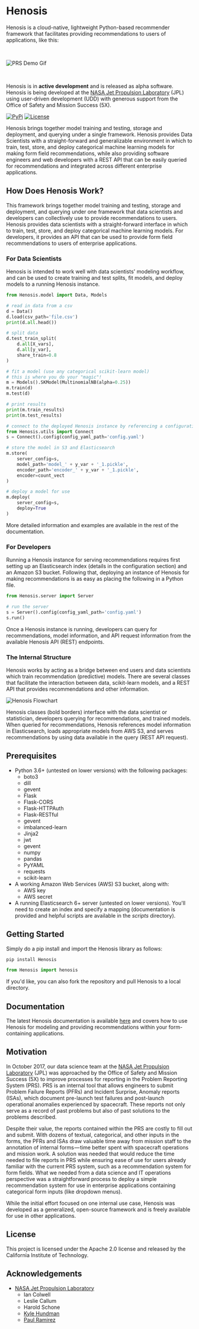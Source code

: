 # Henosis

Henosis is a cloud-native, lightweight Python-based recommender framework
that facilitates providing recommendations to users of applications, like this:

<br/>

![PRS Demo Gif](https://i.imgur.com/VxtpwEq.gif)

<br/>

Henosis is in **active development** and is released as alpha software.
Henosis is being developed at the [NASA Jet Propulsion Laboratory](https://jpl.nasa.gov/) (JPL)
using user-driven development (UDD) with generous support from the Office of Safety and
Mission Success (5X).

[![PyPi](https://img.shields.io/badge/pypi-0.0.7-green.svg)](https://pypi.python.org/pypi/Henosis/0.0.7)
[![License](https://img.shields.io/badge/License-Apache%202.0-blue.svg)](https://opensource.org/licenses/Apache-2.0)


Henosis brings together model training and testing,
storage and deployment, and querying under a single framework. Henosis provides Data Scientists with a straight-forward and
generalizable environment in which to train, test, store, and deploy categorical machine
learning models for making form field recommendations, while also providing software engineers
and web developers with a REST API that can be easily queried for recommendations
and integrated across different enterprise applications.

## How Does Henosis Work?

This framework brings together model training and testing,
storage and deployment, and querying under one framework that data
scientists and developers can collectively use to provide
recommendations to users. Henosis provides data scientists with a straight-forward interface in
which to train, test, store, and deploy categorical machine learning
models. For developers, it provides an API that can be used
to provide form field recommendations to users of enterprise
applications.

### For Data Scientists

Henosis is intended to work well with data scientists' modeling workflow,
and can be used to create training and test splits, fit models, and deploy
models to a running Henosis instance.

```python
from Henosis.model import Data, Models

# read in data from a csv
d = Data()
d.load(csv_path='file.csv')
print(d.all.head())

# split data
d.test_train_split(
    d.all[X_vars],
    d.all[y_var],
    share_train=0.8
)

# fit a model (use any categorical scikit-learn model)
# this is where you do your "magic"!
m = Models().SKModel(MultinomialNB(alpha=0.25))
m.train(d)
m.test(d)

# print results
print(m.train_results)
print(m.test_results)

# connect to the deployed Henosis instance by referencing a configuration file
from Henosis.utils import Connect
s = Connect().config(config_yaml_path='config.yaml')

# store the model in S3 and Elasticsearch
m.store(
    server_config=s,
    model_path='model_' + y_var + '_1.pickle',
    encoder_path='encoder_' + y_var + '_1.pickle',
    encoder=count_vect
)

# deploy a model for use
m.deploy(
    server_config=s,
    deploy=True
)
```

More detailed information and examples are available in the rest of the documentation.

### For Developers

Running a Henosis instance for serving recommendations requires first setting
up an Elasticsearch index (details in the configuration section) and an
Amazon S3 bucket. Following that, deploying an instance of Henosis for
making recommendations is as easy as placing the following in a Python file.

```python
from Henosis.server import Server

# run the server
s = Server().config(config_yaml_path='config.yaml')
s.run()
```

Once a Henosis instance is running, developers can query for recommendations,
model information, and API request information from the available Henosis API (REST)
endpoints.

### The Internal Structure

Henosis works by acting as a bridge between end users and data scientists
which train recommendation (predictive) models. There are several classes
that facilitate the interaction between data, scikit-learn models, and a
REST API that provides recommendations and other information.

![Henosis Flowchart](https://i.imgur.com/EXUh0cx.png)

Henosis classes (bold borders) interface with the data scientist or statistician,
developers querying for recommendations, and trained models. When queried for
recommendations, Henosis references model information in Elasticsearch,
loads appropriate models from AWS S3, and serves recommendations by using
data available in the query (REST API request).

## Prerequisites

- Python 3.6+ (untested on lower versions) with the following packages:
    - boto3
    - dill
    - gevent
    - Flask
    - Flask-CORS
    - Flask-HTTPAuth
    - Flask-RESTful
    - gevent
    - imbalanced-learn
    - Jinja2
    - jwt
    - gevent
    - numpy
    - pandas
    - PyYAML
    - requests
    - scikit-learn
- A working Amazon Web Services (AWS) S3 bucket, along with:
    - AWS key
    - AWS secret
- A running Elasticsearch 6+ server (untested on lower versions). You'll need to
create an index and specify a mapping (documentation is provided and helpful
scripts are available in the *scripts* directory).

## Getting Started

Simply do a pip install and import the Henosis library as follows:

```bash
pip install Henosis
```

```python
from Henosis import henosis
```

If you'd like, you can also fork the repository and pull Henosis to a local directory.

## Documentation

The latest Henosis documentation is available [here](https://www.henosis.io/)
and covers how to use Henosis for modeling and providing recommendations
within your form-containing applications.

## Motivation

In October 2017, our data science team at the [NASA Jet Propulsion Laboratory](https://jpl.nasa.gov/) (JPL)
was approached by the Office of Safety and Mission Success (5X) to improve
processes for reporting in the Problem Reporting System (PRS). PRS is an internal
tool that allows engineers to submit Problem Failure Reports (PFRs) and Incident
Surprise, Anomaly reports (ISAs), which document pre-launch test failures and
post-launch operational anomalies experienced by spacecraft. These reports not
only serve as a record of past problems but also of past solutions to the problems described.

Despite their value, the reports contained within the PRS are costly to fill out and submit.
With dozens of textual, categorical, and other inputs in the forms, the PFRs and ISAs
draw valuable time away from mission staff to the annotation of internal forms — time
better spent with spacecraft operations and mission work. A solution was needed that
would reduce the time needed to file reports in PRS while ensuring ease of use for
users already familiar with the current PRS system, such as a recommendation system
for form fields. What we needed from a data science and IT operations perspective
was a straightforward process to deploy a simple recommendation system for use in
enterprise applications containing categorical form inputs (like dropdown menus).

While the initial effort focused on one internal use case, Henosis was developed
as a generalized, open-source framework and is freely available for use in
other applications.

## License

This project is licensed under the Apache 2.0 license and released by
the California Institute of Technology.

## Acknowledgements

- [NASA Jet Propulsion Laboratory](https://jpl.nasa.gov/)
    - Ian Colwell
    - Leslie Callum
    - Harold Schone
    - [Kyle Hundman](https://github.com/khundman)
    - [Paul Ramirez](https://github.com/darth-pr)

